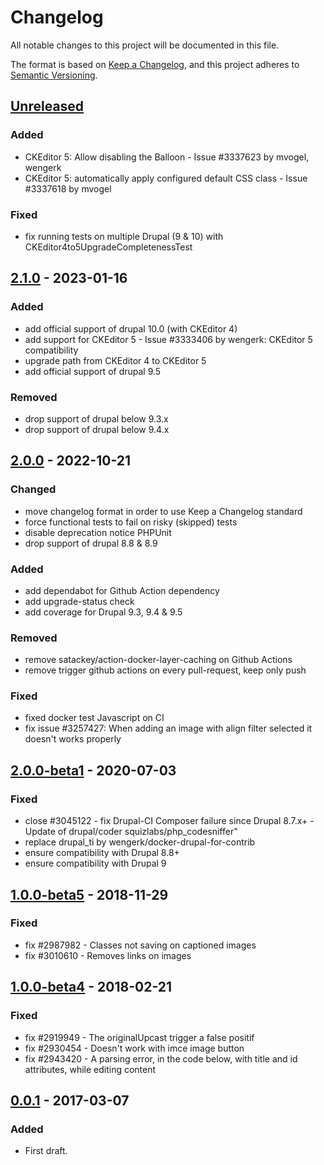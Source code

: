 # Changelog
All notable changes to this project will be documented in this file.

The format is based on [Keep a Changelog](https://keepachangelog.com/en/1.0.0/),
and this project adheres to [Semantic Versioning](https://semver.org/spec/v2.0.0.html).

## [Unreleased]
### Added
- CKEditor 5: Allow disabling the Balloon - Issue #3337623 by mvogel, wengerk
- CKEditor 5: automatically apply configured default CSS class - Issue #3337618 by mvogel

### Fixed
- fix running tests on multiple Drupal (9 & 10) with CKEditor4to5UpgradeCompletenessTest

## [2.1.0] - 2023-01-16
### Added
- add official support of drupal 10.0 (with CKEditor 4)
- add support for CKEditor 5 - Issue #3333406 by wengerk: CKEditor 5 compatibility
- upgrade path from CKEditor 4 to CKEditor 5
- add official support of drupal 9.5

### Removed
- drop support of drupal below 9.3.x
- drop support of drupal below 9.4.x

## [2.0.0] - 2022-10-21
### Changed
- move changelog format in order to use Keep a Changelog standard
- force functional tests to fail on risky (skipped) tests
- disable deprecation notice PHPUnit
- drop support of drupal 8.8 & 8.9

### Added
- add dependabot for Github Action dependency
- add upgrade-status check
- add coverage for Drupal 9.3, 9.4 & 9.5

### Removed
- remove satackey/action-docker-layer-caching on Github Actions
- remove trigger github actions on every pull-request, keep only push

### Fixed
- fixed docker test Javascript on CI
- fix issue #3257427: When adding an image with align filter selected it doesn't works properly

## [2.0.0-beta1] - 2020-07-03
### Fixed
- close #3045122 - fix Drupal-CI Composer failure since Drupal 8.7.x+ - Update of drupal/coder squizlabs/php_codesniffer"
- replace drupal_ti by wengerk/docker-drupal-for-contrib
- ensure compatibility with Drupal 8.8+
- ensure compatibility with Drupal 9

## [1.0.0-beta5] - 2018-11-29
### Fixed
- fix #2987982 - Classes not saving on captioned images
- fix #3010610 - Removes links on images

## [1.0.0-beta4] - 2018-02-21
### Fixed
- fix #2919949 - The originalUpcast trigger a false positif
- fix #2930454 - Doesn't work with imce image button
- fix #2943420 - A parsing error, in the code below, with title and id attributes, while editing content

## [0.0.1] - 2017-03-07
### Added
- First draft.

[Unreleased]: https://github.com/antistatique/drupal-editor-advanced-image/compare/8.x-2.1...HEAD
[2.1.0]: https://github.com/antistatique/drupal-editor-advanced-image/compare/8.x-2.0...8.x-2.1
[2.0.0]: https://github.com/antistatique/drupal-editor-advanced-image/compare/8.x-2.0-beta1...8.x-2.0
[2.0.0-beta1]: https://github.com/antistatique/drupal-editor-advanced-image/compare/8.x-1.0-beta5...8.x-2.0-beta1
[1.0.0-beta5]: https://github.com/antistatique/drupal-editor-advanced-image/compare/8.x-1.0-beta4...8.x-1.0-beta5
[1.0.0-beta4]: https://github.com/antistatique/drupal-editor-advanced-image/compare/8.x-1.0-beta1...8.x-1.0-beta4
[0.0.1]: https://github.com/antistatique/drupal-editor-advanced-image/releases/tag/8.x-1.0-beta1
